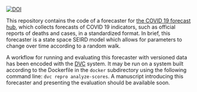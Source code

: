 [![DOI](https://zenodo.org/badge/285368880.svg)](https://zenodo.org/badge/latestdoi/285368880)

This repository contains the code of a forecaster for [the COVID 19 forecast hub](https://covid19forecasthub.org/), which collects forecasts of COVID 19 indicators,
such as official reports of deaths and cases, in a standardized format. In brief, this forecaster is a state space SEIRD model which allows for parameters to change over time according to a random walk.

A workflow for running and evaluating this forecaster with versioned data has been encoded with the [DVC](https://dvc.org) system. It may be run on a system built according to the Dockerfile in the `docker` subdirectory using the following command line: `dvc repro analyze-scores`. A manuscript introducing this forecaster and presenting the evaluation should be available soon.
